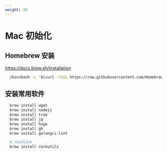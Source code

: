 ```yaml
---
weight: 20
---
```


# Mac 初始化

## Homebrew 安装

  https://docs.brew.sh/Installation

```bash
  /bin/bash -c "$(curl -fsSL https://raw.githubusercontent.com/Homebrew/install/master/install.sh)"
```


## 安装常用软件
```bash
  brew install wget
  brew install nodejs
  brew install tree
  brew install jq
  brew install hugo
  brew install gh
  brew install golangci-lint

  # readlink
  brew install coreutils
```
